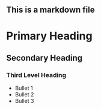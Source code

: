 ## This is a markdown file

# Primary Heading
## Secondary Heading
### Third Level Heading
* Bullet 1
* Bullet 2
* Bullet 3
